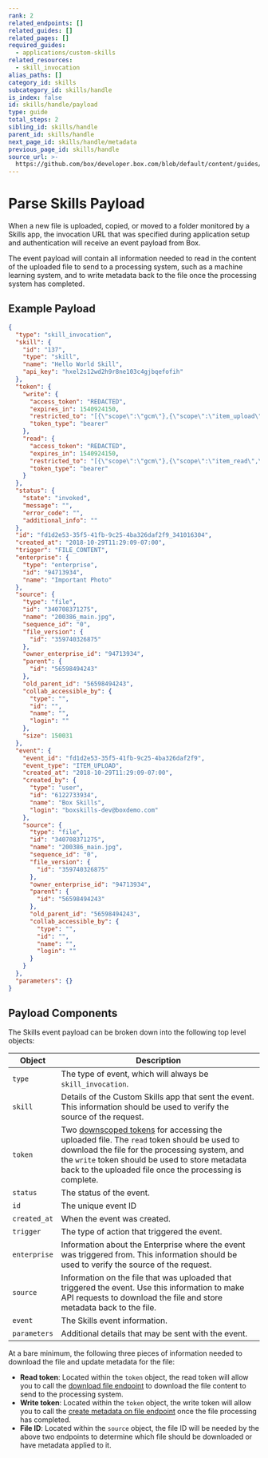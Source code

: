 ```yaml
---
rank: 2
related_endpoints: []
related_guides: []
related_pages: []
required_guides:
  - applications/custom-skills
related_resources:
  - skill_invocation
alias_paths: []
category_id: skills
subcategory_id: skills/handle
is_index: false
id: skills/handle/payload
type: guide
total_steps: 2
sibling_id: skills/handle
parent_id: skills/handle
next_page_id: skills/handle/metadata
previous_page_id: skills/handle
source_url: >-
  https://github.com/box/developer.box.com/blob/default/content/guides/skills/handle/payload.md
---
```


# Parse Skills Payload

When a new file is uploaded, copied, or moved to a folder monitored by a Skills
app, the invocation URL that was specified during application setup and
authentication will receive an event payload from Box.

The event payload will contain all information needed to read in the content of
the uploaded file to send to a processing system, such as a machine learning
system, and to write metadata back to the file once the processing system has
completed.

## Example Payload

<Tabs>

<Tab title='Skills JSON Payload'>

<!-- markdownlint-disable line-length -->

```json
{
  "type": "skill_invocation",
  "skill": {
    "id": "137",
    "type": "skill",
    "name": "Hello World Skill",
    "api_key": "hxel2s12wd2h9r8ne103c4gjbqefofih"
  },
  "token": {
    "write": {
      "access_token": "REDACTED",
      "expires_in": 1540924150,
      "restricted_to": "[{\"scope\":\"gcm\"},{\"scope\":\"item_upload\",\"object_id\":340708371275,\"object_type\":\"file\"},{\"scope\":\"manage_skill_invocations\"}]",
      "token_type": "bearer"
    },
    "read": {
      "access_token": "REDACTED",
      "expires_in": 1540924150,
      "restricted_to": "[{\"scope\":\"gcm\"},{\"scope\":\"item_read\",\"object_id\":340708371275,\"object_type\":\"file\"}]",
      "token_type": "bearer"
    }
  },
  "status": {
    "state": "invoked",
    "message": "",
    "error_code": "",
    "additional_info": ""
  },
  "id": "fd1d2e53-35f5-41fb-9c25-4ba326daf2f9_341016304",
  "created_at": "2018-10-29T11:29:09-07:00",
  "trigger": "FILE_CONTENT",
  "enterprise": {
    "type": "enterprise",
    "id": "94713934",
    "name": "Important Photo"
  },
  "source": {
    "type": "file",
    "id": "340708371275",
    "name": "200386_main.jpg",
    "sequence_id": "0",
    "file_version": {
      "id": "359740326875"
    },
    "owner_enterprise_id": "94713934",
    "parent": {
      "id": "56598494243"
    },
    "old_parent_id": "56598494243",
    "collab_accessible_by": {
      "type": "",
      "id": "",
      "name": "",
      "login": ""
    },
    "size": 150031
  },
  "event": {
    "event_id": "fd1d2e53-35f5-41fb-9c25-4ba326daf2f9",
    "event_type": "ITEM_UPLOAD",
    "created_at": "2018-10-29T11:29:09-07:00",
    "created_by": {
      "type": "user",
      "id": "6122733934",
      "name": "Box Skills",
      "login": "boxskills-dev@boxdemo.com"
    },
    "source": {
      "type": "file",
      "id": "340708371275",
      "name": "200386_main.jpg",
      "sequence_id": "0",
      "file_version": {
        "id": "359740326875"
      },
      "owner_enterprise_id": "94713934",
      "parent": {
        "id": "56598494243"
      },
      "old_parent_id": "56598494243",
      "collab_accessible_by": {
        "type": "",
        "id": "",
        "name": "",
        "login": ""
      }
    }
  },
  "parameters": {}
}
```

<!-- markdownlint-enable line-length -->

</Tab>

</Tabs>

## Payload Components

The Skills event payload can be broken down into the following top level objects:

<!-- markdownlint-disable line-length -->

| Object       | Description                                                                                                                                                                                                                                                                                                |
| ------------ | ---------------------------------------------------------------------------------------------------------------------------------------------------------------------------------------------------------------------------------------------------------------------------------------------------------- |
| `type`       | The type of event, which will always be `skill_invocation`.                                                                                                                                                                                                                                                |
| `skill`      | Details of the Custom Skills app that sent the event. This information should be used to verify the source of the request.                                                                                                                                                                                 |
| `token`      | Two [downscoped tokens](guide://authentication/access-tokens/downscope) for accessing the uploaded file. The `read` token should be used to download the file for the processing system, and the `write` token should be used to store metadata back to the uploaded file once the processing is complete. |
| `status`     | The status of the event.                                                                                                                                                                                                                                                                                   |
| `id`         | The unique event ID                                                                                                                                                                                                                                                                                        |
| `created_at` | When the event was created.                                                                                                                                                                                                                                                                                |
| `trigger`    | The type of action that triggered the event.                                                                                                                                                                                                                                                               |
| `enterprise` | Information about the Enterprise where the event was triggered from. This information should be used to verify the source of the request.                                                                                                                                                                  |
| `source`     | Information on the file that was uploaded that triggered the event. Use this information to make API requests to download the file and store metadata back to the file.                                                                                                                                    |
| `event`      | The Skills event information.                                                                                                                                                                                                                                                                              |
| `parameters` | Additional details that may be sent with the event.                                                                                                                                                                                                                                                        |

<!-- markdownlint-enable line-length -->

At a bare minimum, the following three pieces of information needed to download
the file and update metadata for the file:

- **Read token**: Located within the `token` object, the read token will allow
you   to call the [download file endpoint](endpoint://get_files_id) to
download the file content to send to the processing system.
- **Write token**: Located within the `token` object, the write token will allow
you to call the
[create metadata on file endpoint](e://post_files_id_metadata_id_id)
once the file processing has completed.
- **File ID**: Located within the `source` object, the file ID will be needed by
the above two endpoints to determine which file should be downloaded or have
metadata applied to it.
